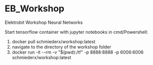 # EB_Workshop
Elektrobit Workshop Neural Networks

Start tensorflow container with jupyter notebooks in cmd/Powershell:
1. docker pull schmiederx/workshop:latest
2. navigate to the directory of the workshop folder 
3. docker run -it --rm -v "$(pwd):/tf" -p 8888:8888 -p 6006:6006 schmiederx/workshop:latest